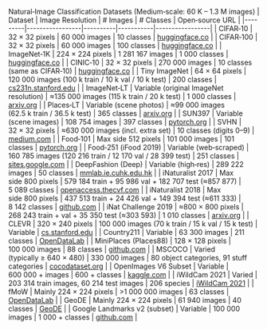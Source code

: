 Natural‑Image Classification Datasets (Medium‑scale: 60 K – 1.3 M images)
| Dataset | Image Resolution | # Images | # Classes | Open‑source URL |
|---------|-----------------|----------|-----------|-----------------|
| CIFAR‑10 | 32 × 32 pixels | 60 000 images | 10 classes | [huggingface.co](https://huggingface.co/datasets/uoft-cs/cifar10) |
| CIFAR‑100 | 32 × 32 pixels | 60 000 images | 100 classes | [huggingface.co](https://huggingface.co/datasets/uoft-cs/cifar100) |
| ImageNet‑1K | 224 × 224 pixels | 1 281 167 images | 1 000 classes | [huggingface.co](https://huggingface.co/datasets/timm/imagenet-1k-wds) |
| CINIC‑10 | 32 × 32 pixels | 270 000 images | 10 classes (same as CIFAR‑10) | [huggingface.co](https://huggingface.co/datasets/flwrlabs/cinic10) |
| Tiny ImageNet | 64 × 64 pixels | 120 000 images (100 k train / 10 k val / 10 k test) | 200 classes | [cs231n.stanford.edu](https://cs231n.stanford.edu/reports/2017/pdfs/930.pdf) |
| ImageNet‑LT | Variable (original ImageNet resolution) | ≈135 000 images (115 k train / 20 k test) | 1 000 classes | [arxiv.org](https://arxiv.org/pdf/2109.05263) |
| Places‑LT | Variable (scene photos) | ≈99 000 images (62.5 k train / 36.5 k test) | 365 classes | [arxiv.org](https://arxiv.org/pdf/2109.05263) |
| SUN397 | Variable (scene images) | 108 754 images | 397 classes | [pytorch.org](https://pytorch.org/vision/main/generated/torchvision.datasets.SUN397.html) |
| SVHN | 32 × 32 pixels | ≈630 000 images (incl. extra set) | 10 classes (digits 0–9) | [medium.com](https://medium.com/@lostandfound2654/image-classification-on-the-svhn-dataset-34040e2c7d4c) |
| Food‑101 | Max side 512 pixels | 101 000 images | 101 classes | [pytorch.org](https://pytorch.org/vision/0.18/generated/torchvision.datasets.Food101.html) |
| Food‑251 (iFood 2019) | Variable (web‑scraped) | 160 785 images (120 216 train / 12 170 val / 28 399 test) | 251 classes | [sites.google.com](https://sites.google.com/view/fgvc6/competitions/ifood-2019) |
| DeepFashion (Deep) | Variable (high‑res) | 289 222 images | 50 classes | [mmlab.ie.cuhk.edu.hk](https://mmlab.ie.cuhk.edu.hk/projects/DeepFashion/AttributePrediction.html) |
| iNaturalist 2017 | Max side 800 pixels | 579 184 train + 95 986 val + 182 707 test (≈857 877) | 5 089 classes | [openaccess.thecvf.com](https://openaccess.thecvf.com/content_cvpr_2018/papers/Van_Horn_The_INaturalist_Species_CVPR_2018_paper.pdf) |
| iNaturalist 2018 | Max side 800 pixels | 437 513 train + 24 426 val + 149 394 test (≈611 333) | 8 142 classes | [github.com](https://github.com/visipedia/inat_comp/blob/master/2018/README.md) |
| iNat Challenge 2019 | ≈800 × 800 pixels | 268 243 train + val + 35 350 test (≈303 593) | 1 010 classes | [arxiv.org](https://arxiv.org/pdf/2102.01863) |
| CLEVR | 320 × 240 pixels | 100 000 images (70 k train / 15 k val / 15 k test) | Variable | [cs.stanford.edu](https://cs.stanford.edu/people/jcjohns/clevr/) |
| Country211 | Variable | 63 300 images | 211 classes | [OpenDataLab](https://opendatalab.com/OpenDataLab/Country211) |
| MiniPlaces (Places88) | 128 × 128 pixels | 100 000 images | 88 classes | [github.com](https://github.com/CSAILVision/miniplaces) |
| MSCOCO | Varied (typically ≥ 640 × 480) | 330 000 images | 80 object categories, 91 stuff categories | [cocodataset.org](https://cocodataset.org/#home) |
| OpenImages V6 Subset | Variable | 600 000 + images | 600 + classes | [kaggle.com](https://www.kaggle.com/datasets/programmerrdai/open-images-v6) |
| iWildCam 2021 | Varied | 203 314 train images, 60 214 test images | 206 species | [iWildCam 2021](https://www.kaggle.com/datasets/programmerrdai/open-images-v6) |
| fMoW | Mainly 224 × 224 pixels | >1 000 000 images | 63 classes | [OpenDataLab](https://www.kaggle.com/datasets/programmerrdai/open-images-v6) |
| GeoDE | Mainly 224 × 224 pixels | 61 940 images | 40 classes | [GeoDE](https://geodiverse-data-collection.cs.princeton.edu/) |
| Google Landmarks v2 (subset) | Variable | 100 000 images | 1 000 + classes | [github.com](https://geodiverse-data-collection.cs.princeton.edu/) |
